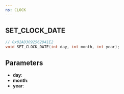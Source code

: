 ```yaml
---
ns: CLOCK
---
```

## SET_CLOCK_DATE

```c
// 0x02AD3092562941E2
void SET_CLOCK_DATE(int day, int month, int year);
```

## Parameters
* **day**:
* **month**:
* **year**:
